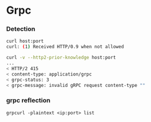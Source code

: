 # Grpc

### Detection

```bash
curl host:port
curl: (1) Received HTTP/0.9 when not allowed

curl -v --http2-prior-knowledge host:port
...
< HTTP/2 415
< content-type: application/grpc
< grpc-status: 3
< grpc-message: invalid gRPC request content-type ""
```

### grpc reflection

`grpcurl -plaintext <ip:port> list`
